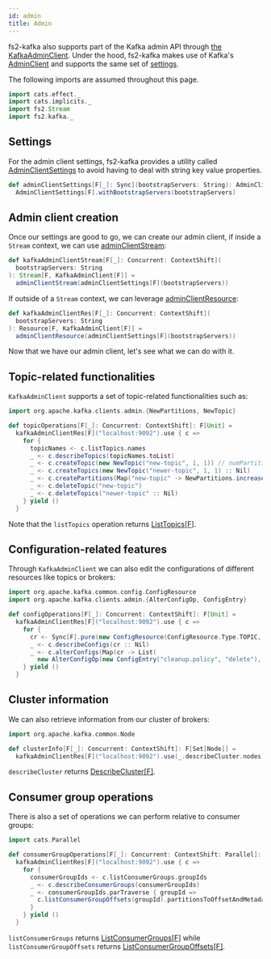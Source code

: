 ```yaml
---
id: admin
title: Admin
---
```


fs2-kafka also supports part of the Kafka admin API through
[the KafkaAdminClient][kafkaadminclient]. Under the hood, fs2-kafka makes use of Kafka's
[AdminClient][admin-client] and supports the same set of [settings](#settings).

The following imports are assumed throughout this page.

```scala mdoc:silent
import cats.effect._
import cats.implicits._
import fs2.Stream
import fs2.kafka._
```

## Settings

For the admin client settings, fs2-kafka provides a utility called
[AdminClientSettings][adminclientsettings] to avoid having to deal with string key value properties.

```scala mdoc:silent
def adminClientSettings[F[_]: Sync](bootstrapServers: String): AdminClientSettings[F] =
  AdminClientSettings[F].withBootstrapServers(bootstrapServers)
```

## Admin client creation

Once our settings are good to go, we can create our admin client, if inside a `Stream` context,
we can use [adminClientStream][adminclientstream]:

```scala mdoc:silent
def kafkaAdminClientStream[F[_]: Concurrent: ContextShift](
  bootstrapServers: String
): Stream[F, KafkaAdminClient[F]] =
  adminClientStream(adminClientSettings[F](bootstrapServers))
```

If outside of a `Stream` context, we can leverage [adminClientResource][adminclientresource]:

```scala mdoc:silent
def kafkaAdminClientRes[F[_]: Concurrent: ContextShift](
  bootstrapServers: String
): Resource[F, KafkaAdminClient[F]] =
  adminClientResource(adminClientSettings[F](bootstrapServers))
```

Now that we have our admin client, let's see what we can do with it.

## Topic-related functionalities

`KafkaAdminClient` supports a set of topic-related functionalities such as:

```scala mdoc:silent
import org.apache.kafka.clients.admin.{NewPartitions, NewTopic}

def topicOperations[F[_]: Concurrent: ContextShift]: F[Unit] =
  kafkaAdminClientRes[F]("localhost:9092").use { c =>
    for {
      topicNames <- c.listTopics.names
      _ <- c.describeTopics(topicNames.toList)
      _ <- c.createTopic(new NewTopic("new-topic", 1, 1)) // numPartitions and replicationFactor
      _ <- c.createTopics(new NewTopic("newer-topic", 1, 1) :: Nil)
      _ <- c.createPartitions(Map("new-topic" -> NewPartitions.increaseTo(4)))
      _ <- c.deleteTopic("new-topic")
      _ <- c.deleteTopics("newer-topic" :: Nil)
    } yield ()
  }
```

Note that the `listTopics` operation returns [ListTopics[F]][listtopics].

## Configuration-related features

Through `KafkaAdminClient` we can also edit the configurations of different resources like topics
or brokers:

```scala mdoc:silent
import org.apache.kafka.common.config.ConfigResource
import org.apache.kafka.clients.admin.{AlterConfigOp, ConfigEntry}

def configOperations[F[_]: Concurrent: ContextShift]: F[Unit] =
  kafkaAdminClientRes[F]("localhost:9092").use { c =>
    for {
      cr <- Sync[F].pure(new ConfigResource(ConfigResource.Type.TOPIC, "topic"))
      _ <- c.describeConfigs(cr :: Nil)
      _ <- c.alterConfigs(Map(cr -> List(
        new AlterConfigOp(new ConfigEntry("cleanup.policy", "delete"), AlterConfigOp.OpType.SET))))
    } yield ()
  }
```

## Cluster information

We can also retrieve information from our cluster of brokers:

```scala mdoc:silent
import org.apache.kafka.common.Node

def clusterInfo[F[_]: Concurrent: ContextShift]: F[Set[Node]] =
  kafkaAdminClientRes[F]("localhost:9092").use(_.describeCluster.nodes)
```

`describeCluster` returns [DescribeCluster[F]][describecluster].

## Consumer group operations

There is also a set of operations we can perform relative to consumer groups:

```scala mdoc:silent
import cats.Parallel

def consumerGroupOperations[F[_]: Concurrent: ContextShift: Parallel]: F[Unit] =
  kafkaAdminClientRes[F]("localhost:9092").use { c =>
    for {
      consumerGroupIds <- c.listConsumerGroups.groupIds
      _ <- c.describeConsumerGroups(consumerGroupIds)
      _ <- consumerGroupIds.parTraverse { groupId =>
        c.listConsumerGroupOffsets(groupId).partitionsToOffsetAndMetadata
      }
    } yield ()
  }
```

`listConsumerGroups` returns [ListConsumerGroups[F]][listconsumergroups] while
`listConsumerGroupOffsets` returns [ListConsumerGroupOffsets[F]][listconsumergroupoffsets].

[kafkaadminclient]: @API_BASE_URL@/KafkaAdminClient.html
[adminclientsettings]: @API_BASE_URL@/AdminClientSettings.html
[adminclientstream]: @API_BASE_URL@/index.html#adminClientStream[F[_]](settings:fs2.kafka.AdminClientSettings[F])(implicitF:cats.effect.Concurrent[F],implicitcontext:cats.effect.ContextShift[F]):fs2.Stream[F,fs2.kafka.KafkaAdminClient[F]]
[adminclientresource]: @API_BASE_URL@/index.html#adminClientResource[F[_]](settings:fs2.kafka.AdminClientSettings[F])(implicitF:cats.effect.Concurrent[F],implicitcontext:cats.effect.ContextShift[F]):cats.effect.Resource[F,fs2.kafka.KafkaAdminClient[F]]
[listtopics]: @API_BASE_URL@/KafkaAdminClient$$ListTopics.html
[describecluster]: @API_BASE_URL@/KafkaAdminClient$$DescribeCluster.html
[listconsumergroups]: @API_BASE_URL@/KafkaAdminClient$$ListConsumerGroups.html
[listconsumergroupoffsets]: @API_BASE_URL@/KafkaAdminClient$$ListConsumerGroupOffsets.html
[admin-client]: @KAFKA_API_BASE_URL@/?org/apache/kafka/clients/admin/AdminClient.html
